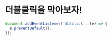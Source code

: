 # 더블클릭을 막아보자!

```javascript
document.addEventListener('dblclick', (e) => {
  e.preventDefault();
});
```
